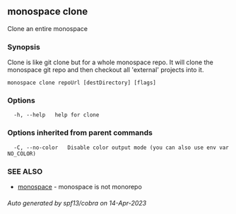 ## monospace clone

Clone an entire monospace

### Synopsis

Clone is like git clone but for a whole monospace repo.
It will clone the monospace git repo and then checkout all 'external' projects
into it.

```
monospace clone repoUrl [destDirectory] [flags]
```

### Options

```
  -h, --help   help for clone
```

### Options inherited from parent commands

```
  -C, --no-color   Disable color output mode (you can also use env var NO_COLOR)
```

### SEE ALSO

* [monospace](monospace.md)	 - monospace is not monorepo

###### Auto generated by spf13/cobra on 14-Apr-2023
